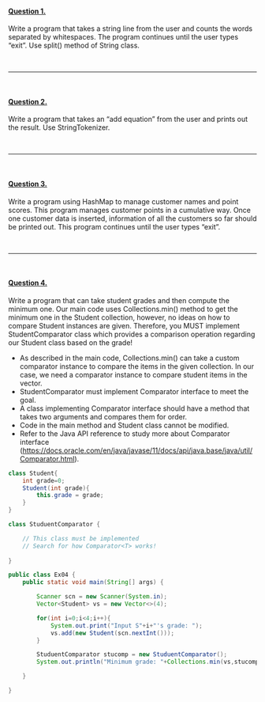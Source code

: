 #### [Question 1.]()
Write a program that takes a string line from the user and counts the words separated by whitespaces. 
The program continues until the user types “exit”. 
Use split() method of String class.

<br>

***

<br>

#### [Question 2.]()
Write a program that takes an “add equation” from the user and prints out the result. 
Use StringTokenizer.


<br>

***

<br>

#### [Question 3.]()
Write a program using HashMap to manage customer names and point scores. 
This program manages customer points in a cumulative way. 
Once one customer data is inserted, information of all the customers so far should be printed out. 
This program continues until the user types “exit”.

<br>

***

<br>

#### [Question 4.]()
Write a program that can take student grades and then compute the minimum one. 
Our main code uses Collections.min() method to get the minimum one in the Student collection, 
however, no ideas on how to compare Student instances are given. 
Therefore, you MUST implement StudentComparator class which provides a comparison operation regarding our Student class based on the grade!
- As described in the main code, Collections.min() can take a custom comparator instance to compare the items in the given collection. In our case, we need a comparator instance to compare student items in the vector.
- StudentComparator must implement Comparator<T> interface to meet the goal.
- A class implementing Comparator<T> interface should have a method that takes two arguments and compares them for order. 
- Code in the main method and Student class cannot be modified.
- Refer to the Java API reference to study more about Comparator<T> interface (https://docs.oracle.com/en/java/javase/11/docs/api/java.base/java/util/Comparator.html).

```java
class Student{
    int grade=0;
    Student(int grade){
        this.grade = grade;
    }
}

class StuduentComparator {

    // This class must be implemented
    // Search for how Comparator<T> works! 
    
}

public class Ex04 {
    public static void main(String[] args) {

        Scanner scn = new Scanner(System.in);
        Vector<Student> vs = new Vector<>(4);

        for(int i=0;i<4;i++){
            System.out.print("Input S"+i+"'s grade: ");
            vs.add(new Student(scn.nextInt()));
        }

        StuduentComparator stucomp = new StuduentComparator();
        System.out.println("Minimum grade: "+Collections.min(vs,stucomp).grade);

    }

}
```